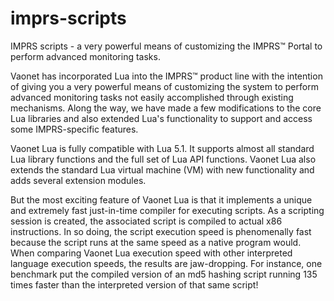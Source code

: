 # imprs-scripts
IMPRS scripts - a very powerful means of customizing the IMPRS™ Portal to perform advanced monitoring tasks.

Vaonet has incorporated Lua into the IMPRS™ product line with the intention of giving you a very powerful means of customizing the system to perform advanced monitoring tasks not easily accomplished through existing mechanisms. Along the way, we have made a few modifications to the core Lua libraries and also extended Lua's functionality to support and access some IMPRS-specific features.

Vaonet Lua is fully compatible with Lua 5.1. It supports almost all standard Lua library functions and the full set of Lua API functions. Vaonet Lua also extends the standard Lua virtual machine (VM) with new functionality and adds several extension modules. 

But the most exciting feature of Vaonet Lua is that it implements a unique and extremely fast just-in-time compiler for executing scripts. As a scripting session is created, the associated script is compiled to actual x86 instructions. In so doing, the script execution speed is phenomenally fast because the script runs at the same speed as a native program would. When comparing Vaonet Lua execution speed with other interpreted language execution speeds, the results are jaw-dropping. For instance, one benchmark put the compiled version of an md5 hashing script running 135 times faster than the interpreted version of that same script!
